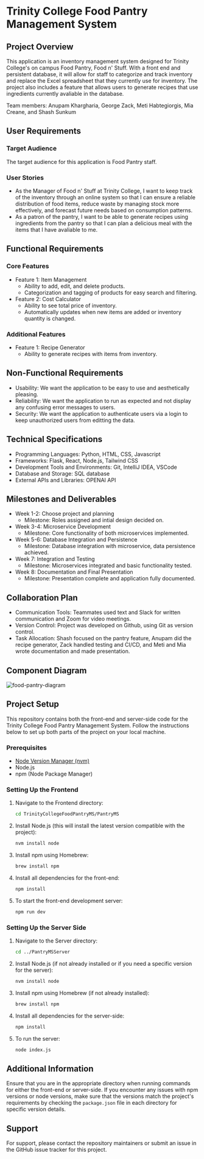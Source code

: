 # Trinity College Food Pantry Management System

## Project Overview

This application is an inventory management system designed for Trinity College's on campus Food Pantry, Food n' Stuff. With a front end and persistent database, it will allow for staff to categorize and track inventory and replace the Excel spreadsheet that they currently use for inventory. The project also includes a feature that allows users to generate recipes that use ingredients currently avaliable in the database.   
   
Team members: Anupam Khargharia, George Zack, Meti Habtegiorgis, Mia Creane, and Shash Sunkum

## User Requirements

### Target Audience

The target audience for this application is Food Pantry staff.

### User Stories

- As the Manager of Food n' Stuff at Trinity College, I want to keep track of the inventory through an online system so that I can ensure a reliable distribution of food items, reduce waste by managing stock more effectively, and forecast future needs based on consumption patterns.
- As a patron of the pantry, I want to be able to generate recipes using ingredients from the pantry so that I can plan a delicious meal with the items that I have avaliable to me.

## Functional Requirements

### Core Features
- Feature 1: Item Management
   - Ability to add, edit, and delete products.
   - Categorization and tagging of products for easy search and filtering.
- Feature 2: Cost Calculator
   - Ability to see total price of inventory.
   - Automatically updates when new items are added or inventory quantity is changed.

### Additional Features
- Feature 1: Recipe Generator
   - Ability to generate recipes with items from inventory.

## Non-Functional Requirements

- Usability: We want the application to be easy to use and aesthetically pleasing.  
- Reliability: We want the application to run as expected and not display any confusing error messages to users.  
- Security: We want the application to authenticate users via a login to keep unauthorized users from editting the data.  

## Technical Specifications

- Programming Languages: Python, HTML, CSS, Javascript
- Frameworks: Flask, React, Node.js, Tailwind CSS
- Development Tools and Environments: Git, IntelliJ IDEA, VSCode
- Database and Storage: SQL database
- External APIs and Libraries: OPENAI API

## Milestones and Deliverables

- Week 1-2: Choose project and planning
   - Milestone: Roles assigned and intial design decided on.
- Week 3-4: Microservice Development
   - Milestone: Core functionality of both microservices implemented.
- Week 5-6: Database Integration and Persistence
   - Milestone: Database integration with microservice, data persistence achieved.
- Week 7: Integration and Testing
   - Milestone: Microservices integrated and basic functionality tested.
- Week 8: Documentation and Final Presentation
   - Milestone: Presentation complete and application fully documented.

## Collaboration Plan

- Communication Tools: Teammates used text and Slack for written communication and Zoom for video meetings.
- Version Control: Project was developed on Github, using Git as version control.
- Task Allocation: Shash focused on the pantry feature, Anupam did the recipe generator, Zack handled testing and CI/CD, and Meti and Mia wrote documentation and made presentation.

## Component Diagram

![food-pantry-diagram](https://github.com/ShashSunkum/TrinityCollegeFoodPantryMS/assets/124894058/a1c6517f-6e1c-45f2-9ad9-9f86064f562d)


## Project Setup

This repository contains both the front-end and server-side code for the Trinity College Food Pantry Management System. Follow the instructions below to set up both parts of the project on your local machine.

### Prerequisites

- [Node Version Manager (nvm)](https://www.freecodecamp.org/news/node-version-manager-nvm-install-guide/)
- Node.js
- npm (Node Package Manager)

### Setting Up the Frontend

1. Navigate to the Frontend directory:
   ```bash
   cd TrinityCollegeFoodPantryMS/PantryMS
   ```

2. Install Node.js (this will install the latest version compatible with the project):
   ```bash
   nvm install node
   ```

3. Install npm using Homebrew:
   ```bash
   brew install npm
   ```

4. Install all dependencies for the front-end:
   ```bash
   npm install
   ```

5. To start the front-end development server:
   ```bash
   npm run dev
   ```

### Setting Up the Server Side

1. Navigate to the Server directory:
   ```bash
   cd ../PantryMSServer
   ```

2. Install Node.js (if not already installed or if you need a specific version for the server):
   ```bash
   nvm install node
   ```

3. Install npm using Homebrew (if not already installed):
   ```bash
   brew install npm
   ```

4. Install all dependencies for the server-side:
   ```bash
   npm install
   ```

5. To run the server:
   ```bash
   node index.js
   ```

## Additional Information

Ensure that you are in the appropriate directory when running commands for either the front-end or server-side. If you encounter any issues with npm versions or node versions, make sure that the versions match the project's requirements by checking the `package.json` file in each directory for specific version details.

## Support

For support, please contact the repository maintainers or submit an issue in the GitHub issue tracker for this project.
